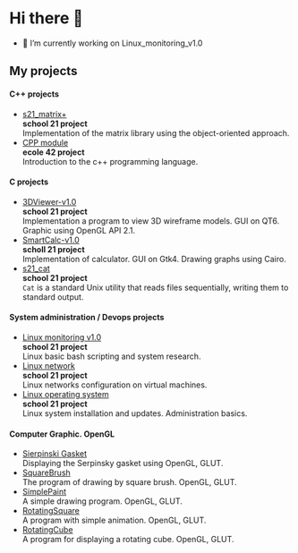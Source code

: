 # Hi there 👋

- 🔭 I’m currently working on Linux_monitoring_v1.0

## My projects

#### C++ projects

- [s21_matrix+](https://github.com/Vojan-Najov/s21_matrixplus) \
  **school 21 project** \
  Implementation of the matrix library using the object-oriented approach.
- [CPP module](https://github.com/Vojan-Najov/CPP_module) \
  **ecole 42 project** \
  Introduction to the c++ programming language.

#### C projects

- [3DViewer-v1.0](https://github.com/Vojan-Najov/3DViewer_v1.0) \
  **school 21 project** \
  Implementation a program to view 3D wireframe models. GUI on QT6. Graphic using OpenGL API 2.1.
- [SmartCalc-v1.0](https://github.com/Vojan-Najov/SmartCalc_v1.0) \
  **scholl 21 project** \
  Implementation of calculator. GUI on Gtk4. Drawing graphs using Cairo.
- [s21_cat](https://github.com/Vojan-Najov/cat) \
  **school 21 project** \
  `Cat` is a standard Unix utility that reads files sequentially, writing them to standard output.


#### System administration / Devops projects
- [Linux monitoring v1.0](https://github.com/Vojan-Najov/Linux_monitoring_v1.0) \
  **school 21 project** \
  Linux basic bash scripting and system research.
- [Linux network](https://github.com/Vojan-Najov/Linux_network) \
  **school 21 project** \
  Linux networks configuration on virtual machines.
- [Linux operating system](https://github.com/Vojan-Najov/Linux_operating_system) \
  **school 21 project** \
  Linux system installation and updates. Administration basics.

#### Computer Graphic. OpenGL
- [Sierpinski Gasket](https://github.com/Vojan-Najov/Sierpinski_Gasket) \
  Displaying the Serpinsky gasket using OpenGL, GLUT.
- [SquareBrush](https://github.com/Vojan-Najov/SquareBrush) \
  The program of drawing by square brush. OpenGL, GLUT.
- [SimplePaint](https://github.com/Vojan-Najov/SimplePaint) \
  A simple drawing program. OpenGL, GLUT.
- [RotatingSquare](https://github.com/Vojan-Najov/RotatingSquare) \
  A program with simple animation. OpenGL, GLUT.
- [RotatingCube](https://github.com/Vojan-Najov/RotatingCube) \
  A program for displaying a rotating cube. OpenGL, GLUT.
<!--
**Vojan-Najov/Vojan-Najov** is a ✨ _special_ ✨ repository because its `README.md` (this file) appears on your GitHub profile.

Here are some ideas to get you started:

- 🔭 I’m currently working on ...
- 🌱 I’m currently learning ...
- 👯 I’m looking to collaborate on ...
- 🤔 I’m looking for help with ...
- 💬 Ask me about ...
- 📫 How to reach me: ...
- 😄 Pronouns: ...
- ⚡ Fun fact: ...
-->
